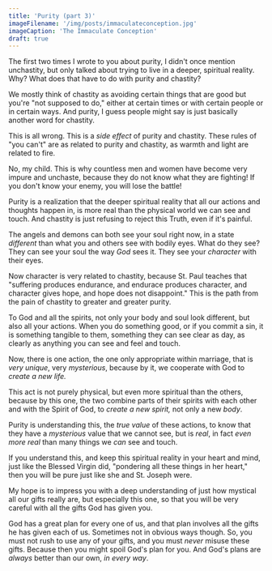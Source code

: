 ```yaml
---
title: 'Purity (part 3)'
imageFilename: '/img/posts/immaculateconception.jpg'
imageCaption: 'The Immaculate Conception'
draft: true
---
```


The first two times I wrote to you about purity, I didn't once mention unchastity, but only talked about trying to live in a deeper, spiritual reality. Why? What does that have to do with purity and chastity?

We mostly think of chastity as avoiding certain things that are good but you're "not supposed to do," either at certain times or with certain people or in certain ways. And purity, I guess people might say is just basically another word for chastity.

This is all wrong. This is a *side effect* of purity and chastity. These rules of "you can't" are as related to purity and chastity, as warmth and light are related to fire.

No, my child. This is why countless men and women have become very impure and unchaste, because they do not know what they are fighting! If you don't know your enemy, you will lose the battle!

Purity is a realization that the deeper spiritual reality that all our actions and thoughts happen in, is more real than the physical world we can see and touch. And chastity is just refusing to reject this Truth, even if it's painful.

The angels and demons can both see your soul right now, in a state *different* than what you and others see with bodily eyes. What do they see? They can see your soul the way *God* sees it. They see your *character* with their eyes.

Now character is very related to chastity, because St. Paul teaches that "suffering produces endurance, and endurace produces character, and character gives hope, and hope does not disappoint." This is the path from the pain of chastity to greater and greater purity.

To God and all the spirits, not only your body and soul look different, but also all your actions. When you do something good, or if you commit a sin, it is something tangible to them, something they can see clear as day, as clearly as anything you can see and feel and touch.

Now, there is one action, the one only appropriate within marriage, that is *very unique*, very *mysterious*, because by it, we cooperate with God to *create a new life.*

This act is not purely physical, but even more spiritual than the others, because by this one, the two combine parts of their spirits with each other and with the Spirit of God, to *create a new spirit,* not only a new *body*.

Purity is understanding this, the *true value* of these actions, to know that they have a *mysterious* value that we cannot see, but is *real*, in fact *even more real* than many things we *can* see and touch.

If you understand this, and keep this spiritual reality in your heart and mind, just like the Blessed Virgin did, "pondering all these things in her heart," then you will be pure just like she and St. Joseph were.

My hope is to impress you with a deep understanding of just how mystical all our gifts really are, but especially this one, so that you will be very careful with all the gifts God has given you.

God has a great plan for every one of us, and that plan involves all the gifts he has given each of us. Sometimes not in obvious ways though. So, you must not rush to use any of your gifts, and you must *never* misuse these gifts. Because then you might spoil God's plan for you. And God's plans are *always* better than our own, *in every way*.